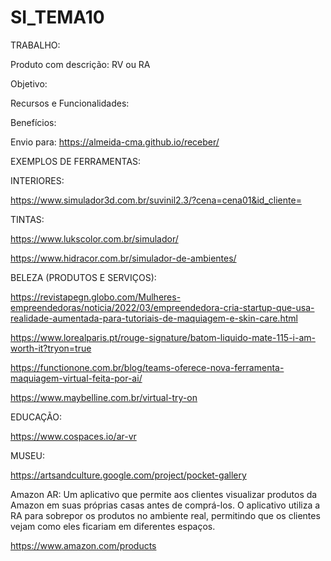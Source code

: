 # SI_TEMA10

TRABALHO:

Produto com descrição: RV ou RA

Objetivo:

Recursos e Funcionalidades:

Benefícios:

Envio para: https://almeida-cma.github.io/receber/

EXEMPLOS DE FERRAMENTAS:

INTERIORES:

https://www.simulador3d.com.br/suvinil2.3/?cena=cena01&id_cliente=

TINTAS:

https://www.lukscolor.com.br/simulador/

https://www.hidracor.com.br/simulador-de-ambientes/

BELEZA (PRODUTOS E SERVIÇOS):

https://revistapegn.globo.com/Mulheres-empreendedoras/noticia/2022/03/empreendedora-cria-startup-que-usa-realidade-aumentada-para-tutoriais-de-maquiagem-e-skin-care.html

https://www.lorealparis.pt/rouge-signature/batom-liquido-mate-115-i-am-worth-it?tryon=true

https://functionone.com.br/blog/teams-oferece-nova-ferramenta-maquiagem-virtual-feita-por-ai/

https://www.maybelline.com.br/virtual-try-on

EDUCAÇÃO: 

https://www.cospaces.io/ar-vr

MUSEU:

https://artsandculture.google.com/project/pocket-gallery

Amazon AR: 
Um aplicativo que permite aos clientes visualizar produtos da Amazon em suas próprias casas antes de comprá-los. O aplicativo utiliza a RA para sobrepor os produtos no ambiente real, permitindo que os clientes vejam como eles ficariam em diferentes espaços. 

https://www.amazon.com/products


